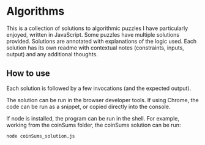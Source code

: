 # Algorithms
This is a collection of solutions to algorithmic puzzles I have particularly enjoyed, written in JavaScript.
Some puzzles have multiple solutions provided.
Solutions are annotated with explanations of the logic used.
Each solution has its own readme with contextual notes (constraints, inputs, output) and any additional thoughts.

## How to use
Each solution is followed by a few invocations (and the expected output).

The solution can be run in the browser developer tools. If using Chrome, the code can be run as a snippet, or copied directly into the console.

If node is installed, the program can be run in the shell.
For example, working from the coinSums folder, the coinSums solution can be run:
```
node coinSums_solution.js
```